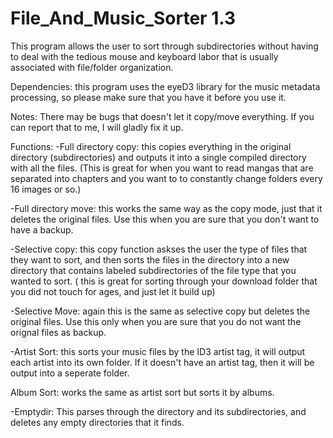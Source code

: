 File_And_Music_Sorter 1.3
===========

This program allows the user to sort through subdirectories without having to deal
with the tedious mouse and keyboard labor that is usually associated with file/folder
organization.

Dependencies: this program uses the eyeD3 library for the music metadata processing, so please
make sure that you have it before you use it.

Notes: There may be bugs that doesn't let it copy/move everything. If you can report that to me, I
will gladly fix it up.

Functions:
  -Full directory copy: this copies everything in the original directory (subdirectories)
  and outputs it into a single compiled directory with all the files. (This is great for
  when you want to read mangas that are separated into chapters and you want to to constantly
  change folders every 16 images or so.)
  
  -Full directory move: this works the same way as the copy mode, just that it deletes the
  original files. Use this when you are sure that you don't want to have a backup.
  
  -Selective copy: this copy function askses the user the type of files that they want to sort,
  and then sorts the files in the directory into a new directory that contains labeled subdirectories
  of the file type that you wanted to sort. ( this is great for sorting through your download folder
  that you did not touch for ages, and just let it build up)
  
  -Selective Move: again this is the same as selective copy but deletes the original files. Use this
  only when you are sure that you do not want the orignal files as backup.
  
  -Artist Sort: this sorts your music files by the ID3 artist tag, it will output each artist into its
  own folder. If it doesn't have an artist tag, then it will be output into a seperate folder.
  
  Album Sort: works the same as artist sort but sorts it by albums.
  
  -Emptydir: This parses through the directory and its subdirectories, and deletes any empty directories
  that it finds.
